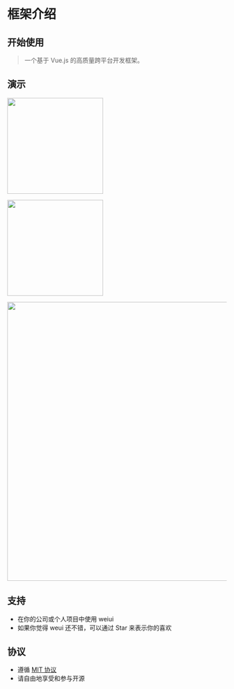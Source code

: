 # 框架介绍

## 开始使用

> 一个基于 Vue.js 的高质量跨平台开发框架。

## 演示

<a href="http://weiui.cc/app/android.apk" target="_blank"><img src="http://weiui.cc/app/android.png" width="220px"></a>

<a href="javascript:alert('没钱申请开发者账号上架！');"><img src="http://weiui.cc/app/ios.png" width="220px"></a>

<img src="http://weiui.cc/app/demo.png" width="640px">

## 支持

* 在你的公司或个人项目中使用 weiui
* 如果你觉得 weui 还不错，可以通过 Star 来表示你的喜欢

## 协议

* 遵循 [MIT 协议](http://opensource.org/licenses/MIT)
* 请自由地享受和参与开源

